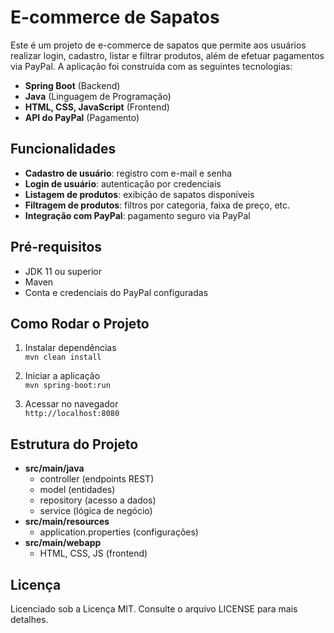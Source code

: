 # E-commerce de Sapatos

Este é um projeto de e-commerce de sapatos que permite aos usuários realizar login, cadastro, listar e filtrar produtos, além de efetuar pagamentos via PayPal. A aplicação foi construída com as seguintes tecnologias:

- **Spring Boot** (Backend)  
- **Java** (Linguagem de Programação)  
- **HTML, CSS, JavaScript** (Frontend)  
- **API do PayPal** (Pagamento)  

## Funcionalidades

- **Cadastro de usuário**: registro com e-mail e senha  
- **Login de usuário**: autenticação por credenciais  
- **Listagem de produtos**: exibição de sapatos disponíveis  
- **Filtragem de produtos**: filtros por categoria, faixa de preço, etc.  
- **Integração com PayPal**: pagamento seguro via PayPal  

## Pré-requisitos

- JDK 11 ou superior  
- Maven  
- Conta e credenciais do PayPal configuradas  

## Como Rodar o Projeto

1. Instalar dependências  
   `mvn clean install`  

3. Iniciar a aplicação  
   `mvn spring-boot:run`  

4. Acessar no navegador  
   `http://localhost:8080`  

## Estrutura do Projeto

- **src/main/java**  
  - controller (endpoints REST)  
  - model (entidades)  
  - repository (acesso a dados)  
  - service (lógica de negócio)  
- **src/main/resources**  
  - application.properties (configurações)  
- **src/main/webapp**  
  - HTML, CSS, JS (frontend)  

## Licença

Licenciado sob a Licença MIT. Consulte o arquivo LICENSE para mais detalhes.
